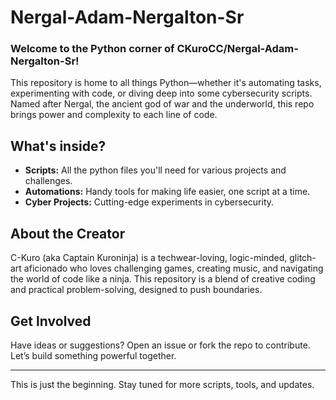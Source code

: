 # Nergal-Adam-Nergalton-Sr

### Welcome to the Python corner of **CKuroCC/Nergal-Adam-Nergalton-Sr**!

This repository is home to all things Python—whether it's automating tasks, experimenting with code, or diving deep into some cybersecurity scripts. Named after Nergal, the ancient god of war and the underworld, this repo brings power and complexity to each line of code.

## What's inside?
- **Scripts:** All the python files you'll need for various projects and challenges.
- **Automations:** Handy tools for making life easier, one script at a time.
- **Cyber Projects:** Cutting-edge experiments in cybersecurity.

## About the Creator
C-Kuro (aka Captain Kuroninja) is a techwear-loving, logic-minded, glitch-art aficionado who loves challenging games, creating music, and navigating the world of code like a ninja. This repository is a blend of creative coding and practical problem-solving, designed to push boundaries.

## Get Involved
Have ideas or suggestions? Open an issue or fork the repo to contribute. Let’s build something powerful together.

---

This is just the beginning. Stay tuned for more scripts, tools, and updates.
